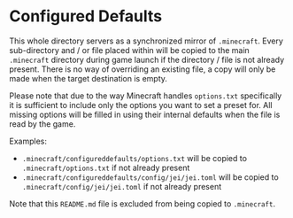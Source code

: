 # Configured Defaults

This whole directory servers as a synchronized mirror of `.minecraft`. Every sub-directory and / or file placed within will be copied to the main `.minecraft` directory during game launch if the directory / file is not already present.
There is no way of overriding an existing file, a copy will only be made when the target destination is empty.

Please note that due to the way Minecraft handles `options.txt` specifically it is sufficient to include only the options you want to set a preset for. All missing options will be filled in using their internal defaults when the file is read by the game.

Examples:
- `.minecraft/configureddefaults/options.txt` will be copied to `.minecraft/options.txt` if not already present
- `.minecraft/configureddefaults/config/jei/jei.toml` will be copied to `.minecraft/config/jei/jei.toml` if not already present

Note that this `README.md` file is excluded from being copied to `.minecraft`.
